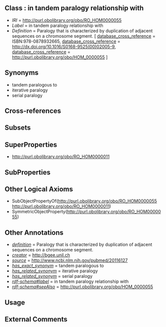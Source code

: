 
## Class : in tandem paralogy relationship with

 * *IRI* = http://purl.obolibrary.org/obo/RO_HOM0000055
 * *Label* = in tandem paralogy relationship with
 * *Definition* = Paralogy that is characterized by duplication of adjacent sequences on a chromosome segment. [ [database_cross_reference](../../ef/oboInOwl#hasDbXref.md) = ISBN:978-0878932665, [database_cross_reference](../../ef/oboInOwl#hasDbXref.md) = http://dx.doi.org/10.1016/S0168-9525(00)02005-9, [database_cross_reference](../../ef/oboInOwl#hasDbXref.md) = http://purl.obolibrary.org/obo/HOM_0000055 ]

## Synonyms

 * tandem paralogous to
 * iterative paralogy
 * serial paralogy

## Cross-references


## Subsets


## SuperProperties

 * <http://purl.obolibrary.org/obo/RO_HOM0000011>

## SubProperties


## Other Logical Axioms

 * SubObjectPropertyOf(<http://purl.obolibrary.org/obo/RO_HOM0000055> <http://purl.obolibrary.org/obo/RO_HOM0000011>)
 * SymmetricObjectProperty(<http://purl.obolibrary.org/obo/RO_HOM0000055>)

## Other Annotations

 * *[definition](../../IAO/15/IAO_0000115.md)* = Paralogy that is characterized by duplication of adjacent sequences on a chromosome segment.
 * *[creator](../../or/creator.md)* = http://bgee.unil.ch
 * *[source](../../ce/source.md)* = http://www.ncbi.nlm.nih.gov/pubmed/20116127
 * *[has_exact_synonym](../../ym/oboInOwl#hasExactSynonym.md)* = tandem paralogous to
 * *[has_related_synonym](../../ym/oboInOwl#hasRelatedSynonym.md)* = iterative paralogy
 * *[has_related_synonym](../../ym/oboInOwl#hasRelatedSynonym.md)* = serial paralogy
 * *[rdf-schema#label](../../el/rdf-schema#label.md)* = in tandem paralogy relationship with
 * *[rdf-schema#seeAlso](../../so/rdf-schema#seeAlso.md)* = http://purl.obolibrary.org/obo/HOM_0000055

## Usage


## External Comments


